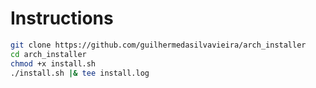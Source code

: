 # Instructions
``` bash
git clone https://github.com/guilhermedasilvavieira/arch_installer
cd arch_installer
chmod +x install.sh
./install.sh |& tee install.log
```

